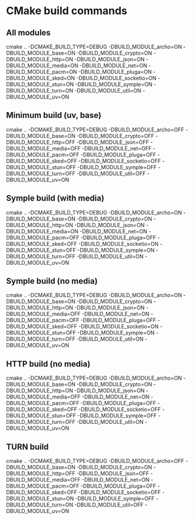 # CMake build commands

## All modules
cmake .. -DCMAKE_BUILD_TYPE=DEBUG -DBUILD_MODULE_archo=ON -DBUILD_MODULE_base=ON -DBUILD_MODULE_crypto=ON -DBUILD_MODULE_http=ON -DBUILD_MODULE_json=ON -DBUILD_MODULE_media=ON -DBUILD_MODULE_net=ON -DBUILD_MODULE_pacm=ON -DBUILD_MODULE_pluga=ON -DBUILD_MODULE_sked=ON -DBUILD_MODULE_socketio=ON -DBUILD_MODULE_stun=ON -DBUILD_MODULE_symple=ON -DBUILD_MODULE_turn=ON -DBUILD_MODULE_util=ON -DBUILD_MODULE_uv=ON

## Minimum build (uv, base)
cmake .. -DCMAKE_BUILD_TYPE=DEBUG -DBUILD_MODULE_archo=OFF -DBUILD_MODULE_base=ON -DBUILD_MODULE_crypto=OFF -DBUILD_MODULE_http=OFF -DBUILD_MODULE_json=OFF -DBUILD_MODULE_media=OFF -DBUILD_MODULE_net=OFF -DBUILD_MODULE_pacm=OFF -DBUILD_MODULE_pluga=OFF -DBUILD_MODULE_sked=OFF -DBUILD_MODULE_socketio=OFF -DBUILD_MODULE_stun=OFF -DBUILD_MODULE_symple=OFF -DBUILD_MODULE_turn=OFF -DBUILD_MODULE_util=OFF -DBUILD_MODULE_uv=ON

## Symple build (with media)
cmake .. -DCMAKE_BUILD_TYPE=DEBUG -DBUILD_MODULE_archo=ON -DBUILD_MODULE_base=ON -DBUILD_MODULE_crypto=ON -DBUILD_MODULE_http=ON -DBUILD_MODULE_json=ON -DBUILD_MODULE_media=ON -DBUILD_MODULE_net=ON -DBUILD_MODULE_pacm=OFF -DBUILD_MODULE_pluga=OFF -DBUILD_MODULE_sked=OFF -DBUILD_MODULE_socketio=ON -DBUILD_MODULE_stun=OFF -DBUILD_MODULE_symple=ON -DBUILD_MODULE_turn=OFF -DBUILD_MODULE_util=ON -DBUILD_MODULE_uv=ON

## Symple build (no media)
cmake .. -DCMAKE_BUILD_TYPE=DEBUG -DBUILD_MODULE_archo=ON -DBUILD_MODULE_base=ON -DBUILD_MODULE_crypto=ON -DBUILD_MODULE_http=ON -DBUILD_MODULE_json=ON -DBUILD_MODULE_media=OFF -DBUILD_MODULE_net=ON -DBUILD_MODULE_pacm=OFF -DBUILD_MODULE_pluga=OFF -DBUILD_MODULE_sked=OFF -DBUILD_MODULE_socketio=ON -DBUILD_MODULE_stun=OFF -DBUILD_MODULE_symple=ON -DBUILD_MODULE_turn=OFF -DBUILD_MODULE_util=ON -DBUILD_MODULE_uv=ON

## HTTP build (no media)
cmake .. -DCMAKE_BUILD_TYPE=DEBUG -DBUILD_MODULE_archo=ON -DBUILD_MODULE_base=ON -DBUILD_MODULE_crypto=ON -DBUILD_MODULE_http=ON -DBUILD_MODULE_json=ON -DBUILD_MODULE_media=OFF -DBUILD_MODULE_net=ON -DBUILD_MODULE_pacm=OFF -DBUILD_MODULE_pluga=OFF -DBUILD_MODULE_sked=OFF -DBUILD_MODULE_socketio=OFF -DBUILD_MODULE_stun=OFF -DBUILD_MODULE_symple=OFF -DBUILD_MODULE_turn=OFF -DBUILD_MODULE_util=ON -DBUILD_MODULE_uv=ON

## TURN build
cmake .. -DCMAKE_BUILD_TYPE=DEBUG -DBUILD_MODULE_archo=OFF -DBUILD_MODULE_base=ON -DBUILD_MODULE_crypto=ON -DBUILD_MODULE_http=OFF -DBUILD_MODULE_json=OFF -DBUILD_MODULE_media=OFF -DBUILD_MODULE_net=ON -DBUILD_MODULE_pacm=OFF -DBUILD_MODULE_pluga=OFF -DBUILD_MODULE_sked=OFF -DBUILD_MODULE_socketio=OFF -DBUILD_MODULE_stun=ON -DBUILD_MODULE_symple=OFF -DBUILD_MODULE_turn=ON -DBUILD_MODULE_util=OFF -DBUILD_MODULE_uv=ON
